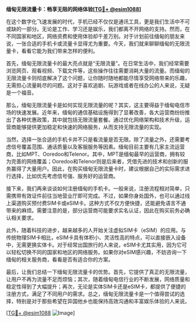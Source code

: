 **缅甸无限流量卡：畅享无阻的网络体验[[TG💪+ @esim1088](https://t.me/s/esim1088)]**

在这个数字化飞速发展的时代，手机已经不仅仅是通讯工具，更是我们生活中不可或缺的一部分。无论是工作、学习还是娱乐，我们都离不开网络的支持。然而，在不同国家和地区，网络资费和使用体验却千差万别。对于计划前往缅甸的朋友来说，一张合适的手机卡或流量卡显得尤为重要。今天，我们就来聊聊缅甸的无限流量卡，看看它能为我们带来怎样的便利。

首先，缅甸无限流量卡的最大亮点就是“无限流量”。在日常生活中，我们经常需要浏览网页、观看视频、下载文件等，这些操作往往需要消耗大量的流量。而缅甸的无限流量卡则彻底解决了这个问题，让你随时随地都能尽情享受网络带来的乐趣，无需担心流量耗尽的问题。这对于喜欢追剧、玩游戏或者在线办公的人来说，无疑是一个福音。

那么，缅甸无限流量卡是如何实现无限流量的呢？其实，这主要得益于缅甸电信市场的快速发展。近年来，缅甸的通信基础设施得到了显著改善，各大运营商纷纷推出了各种优惠政策，其中就包括无限流量套餐。通过优化网络架构和技术升级，运营商能够提供更加稳定和快速的网络服务，从而支持无限流量的实现。

当然，选择一张合适的手机卡并不只是看流量是否无限。除了流量之外，还需要考虑信号覆盖范围、通话质量以及客服服务等因素。缅甸目前主要有几家主流运营商，比如MPT、Ooredoo和Telenor。其中，MPT是缅甸最早的运营商，拥有较为完善的网络覆盖；Ooredoo和Telenor则是后来者，凭借先进的技术和创新的服务赢得了大量用户。因此，在购买缅甸无限流量卡时，建议根据自己的实际需求进行选择，比如优先考虑信号强、服务好的运营商。

接下来，我们再来谈谈如何注册缅甸的手机卡。一般来说，注册流程相对简单，只需携带有效证件前往当地营业厅即可完成。不过，如果你身处国外，也可以通过线上渠道购买预付费SIM卡或eSIM卡。这种方式不仅方便快捷，还能避免语言不通带来的麻烦。需要注意的是，部分运营商可能要求实名认证，因此在购买前务必确认相关要求。

此外，随着科技的进步，越来越多的人开始关注虚拟SIM卡（eSIM）的应用。与传统物理SIM卡相比，eSIM卡具有体积小、灵活性高的特点，可以直接嵌入设备中，无需更换实体卡。对于经常出国旅行的人来说，eSIM卡尤其实用，因为它可以轻松切换不同的国家和地区的网络服务。如果你对eSIM感兴趣，不妨咨询一下缅甸的相关服务商，看看是否有适合你的方案。

最后，让我们总结一下缅甸无限流量卡的优势。首先，它提供了真正的无限流量，让用户不再为流量不足而烦恼；其次，随着缅甸电信行业的不断发展，网络质量和稳定性得到了大幅提升；再次，无论是实体SIM卡还是eSIM卡，都提供了便捷的注册方式，满足了不同用户的需求。总之，缅甸无限流量卡是一个值得尝试的选择，特别是对于那些希望在异国他乡也能保持高效沟通和丰富娱乐体验的人来说。

[[TG💪+ @esim1088](https://t.me/s/esim1088) ![Image](https://i.postimg.cc/4NQfJmqS/Snipaste-2025-05-13-00-14-12.png)]